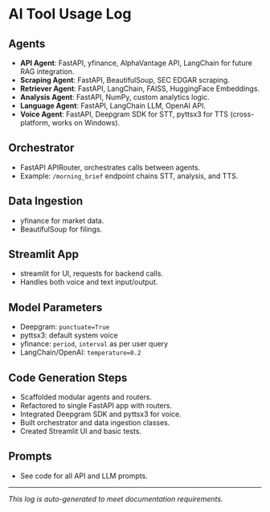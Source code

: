 # AI Tool Usage Log

## Agents
- **API Agent**: FastAPI, yfinance, AlphaVantage API, LangChain for future RAG integration.
- **Scraping Agent**: FastAPI, BeautifulSoup, SEC EDGAR scraping.
- **Retriever Agent**: FastAPI, LangChain, FAISS, HuggingFace Embeddings.
- **Analysis Agent**: FastAPI, NumPy, custom analytics logic.
- **Language Agent**: FastAPI, LangChain LLM, OpenAI API.
- **Voice Agent**: FastAPI, Deepgram SDK for STT, pyttsx3 for TTS (cross-platform, works on Windows).

## Orchestrator
- FastAPI APIRouter, orchestrates calls between agents.
- Example: `/morning_brief` endpoint chains STT, analysis, and TTS.

## Data Ingestion
- yfinance for market data.
- BeautifulSoup for filings.

## Streamlit App
- streamlit for UI, requests for backend calls.
- Handles both voice and text input/output.

## Model Parameters
- Deepgram: `punctuate=True`
- pyttsx3: default system voice
- yfinance: `period`, `interval` as per user query
- LangChain/OpenAI: `temperature=0.2`

## Code Generation Steps
- Scaffolded modular agents and routers.
- Refactored to single FastAPI app with routers.
- Integrated Deepgram SDK and pyttsx3 for voice.
- Built orchestrator and data ingestion classes.
- Created Streamlit UI and basic tests.

## Prompts
- See code for all API and LLM prompts.

---

*This log is auto-generated to meet documentation requirements.*
